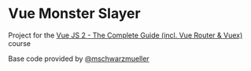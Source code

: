 # Vue Monster Slayer
Project for the [Vue JS 2 - The Complete Guide (incl. Vue Router & Vuex)](https://www.udemy.com/vuejs-2-the-complete-guide/) course

Base code provided by [@mschwarzmueller](https://github.com/mschwarzmueller)

